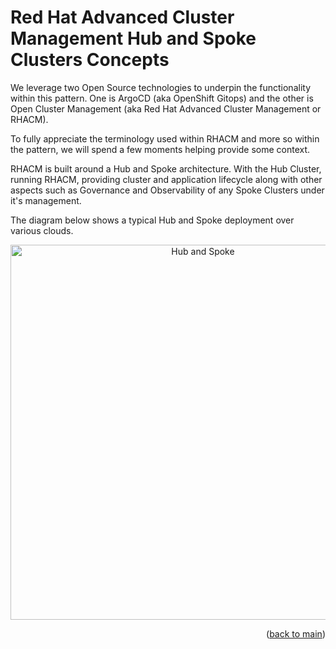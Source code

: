 # Red Hat Advanced Cluster Management Hub and Spoke Clusters Concepts
  
We leverage two Open Source technologies to underpin the functionality within this pattern. One is ArgoCD (aka OpenShift Gitops) and the other is Open Cluster Management (aka Red Hat Advanced Cluster Management or RHACM).

To fully appreciate the terminology used within RHACM and more so within the pattern, we will spend a few moments helping provide some context.

RHACM is built around a Hub and Spoke architecture. With the Hub Cluster, running RHACM, providing cluster and application lifecycle along with other aspects such as Governance and Observability of any Spoke Clusters under it's management.

The diagram below shows a typical Hub and Spoke deployment over various clouds.

  <div align="center">
    <img src="images/hubandspoke.png" alt="Hub and Spoke" width="600" height="600">
  </div>

<p align="right">(<a href="https://github.com/one-touch-provisioning/otp-gitops/">back to main</a>)</p>